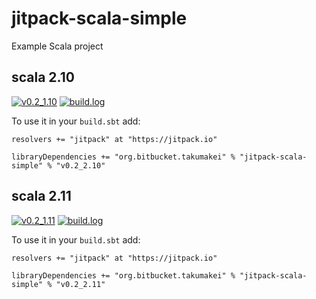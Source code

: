 # jitpack-scala-simple

Example Scala project

## scala 2.10

[![v0.2_1.10](https://img.shields.io/badge/JitPack-v0.2_for_scala2.10-blue.svg)](https://jitpack.io/#org.bitbucket.takumakei/jitpack-scala-simple/v0.2_2.10) [![build.log](https://img.shields.io/badge/JitPack-Build.log-green.svg)](https://jitpack.io/org/bitbucket/takumakei/jitpack-scala-simple/v0.2_2.10/build.log)


To use it in your `build.sbt` add:

    resolvers += "jitpack" at "https://jitpack.io"

    libraryDependencies += "org.bitbucket.takumakei" % "jitpack-scala-simple" % "v0.2_2.10"

## scala 2.11

[![v0.2_1.11](https://img.shields.io/badge/JitPack-v0.2_for_scala2.11-blue.svg)](https://jitpack.io/#org.bitbucket.takumakei/jitpack-scala-simple/v0.2_2.11) [![build.log](https://img.shields.io/badge/JitPack-Build.log-green.svg)](https://jitpack.io/org/bitbucket/takumakei/jitpack-scala-simple/v0.2_2.11/build.log)

To use it in your `build.sbt` add:

    resolvers += "jitpack" at "https://jitpack.io"

    libraryDependencies += "org.bitbucket.takumakei" % "jitpack-scala-simple" % "v0.2_2.11"

